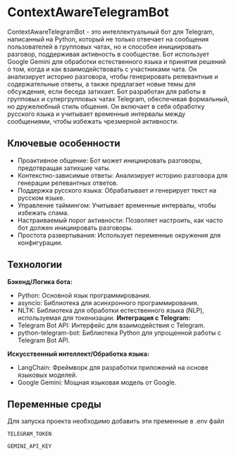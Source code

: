 
# ContextAwareTelegramBot

ContextAwareTelegramBot - это интеллектуальный бот для Telegram, написанный на Python, который не только отвечает на сообщения пользователей в групповых чатах, но и способен инициировать разговор, поддерживая активность в сообществе. Бот использует Google Gemini для обработки естественного языка и принятия решений о том, когда и как взаимодействовать с участниками чата. Он анализирует историю разговора, чтобы генерировать релевантные и содержательные ответы, а также предлагает новые темы для обсуждения, если беседа затихает. Бот разработан для работы в групповых и супергрупповых чатах Telegram, обеспечивая формальный, но дружелюбный стиль общения. Он включает в себя обработку русского языка и учитывает временные интервалы между сообщениями, чтобы избежать чрезмерной активности.




## Ключевые особенности

- Проактивное общение: Бот может инициировать разговоры, предотвращая затихшие чаты.
- Контекстно-зависимые ответы: Анализирует историю разговора для генерации релевантных ответов.
- Поддержка русского языка: Обрабатывает и генерирует текст на русском языке.
- Управление таймингом: Учитывает временные интервалы, чтобы избежать спама.
- Настраиваемый порог активности: Позволяет настроить, как часто бот должен инициировать разговоры.
- Простота развертывания: Использует переменные окружения для конфигурации.


## Технологии

**Бэкенд/Логика бота:** 
- Python: Основной язык программирования.
- asyncio: Библиотека для асинхронного программирования.
- NLTK: Библиотека для обработки естественного языка (NLP), используемая для токенизации.
**Интеграция с Telegram:** 
- Telegram Bot API: Интерфейс для взаимодействия с Telegram.
- python-telegram-bot: Библиотека Python для упрощенной работы с Telegram Bot API.

**Искусственный интеллект/Обработка языка:**
- LangChain: Фреймворк для разработки приложений на основе языковых моделей.
- Google Gemini: Мощная языковая модель от Google.



## Переменные среды

Для запуска проекта необходимо добавить эти пременные в .env файл

`TELEGRAM_TOKEN`

`GEMINI_API_KEY`

